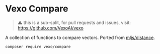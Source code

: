 # Vexo Compare

> ⚠️ this is a sub-split, for pull requests and issues, visit: https://github.com/VexoAI/vexo

A collection of functions to compare vectors. Ported from [mljs/distance](https://github.com/mljs/distance).

```bash
composer require vexo/compare
```

